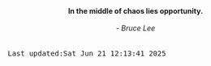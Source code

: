
<div align="center"><b><span>In the middle of chaos lies opportunity.  </span></b><br><br><i> - Bruce Lee</i></div>
<br><br><kbd>Last updated:Sat Jun 21 12:13:41 2025</kbd>